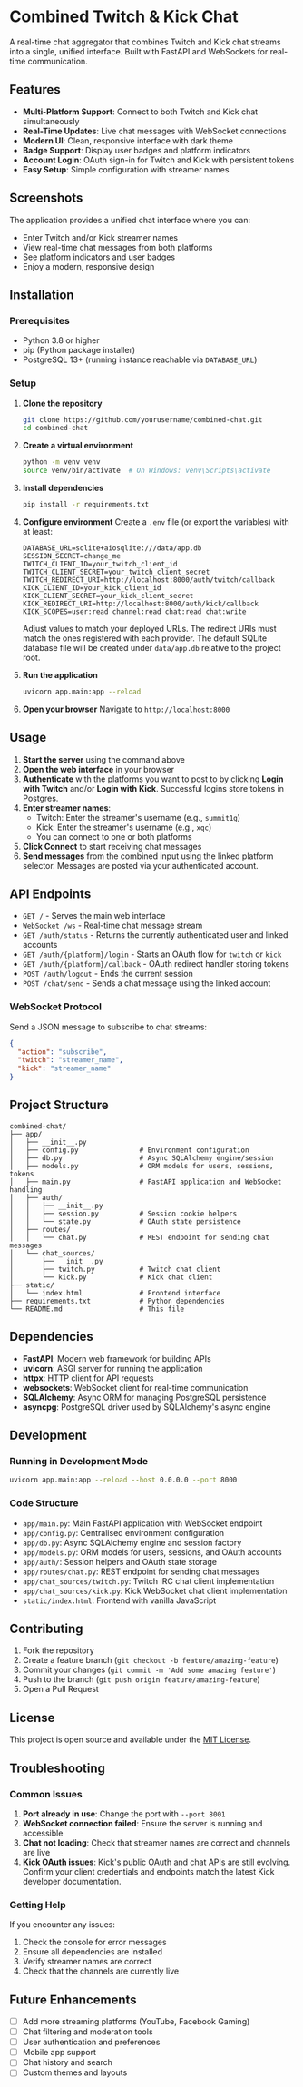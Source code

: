 # Combined Twitch & Kick Chat

A real-time chat aggregator that combines Twitch and Kick chat streams into a single, unified interface. Built with FastAPI and WebSockets for real-time communication.

## Features

- **Multi-Platform Support**: Connect to both Twitch and Kick chat simultaneously
- **Real-Time Updates**: Live chat messages with WebSocket connections
- **Modern UI**: Clean, responsive interface with dark theme
- **Badge Support**: Display user badges and platform indicators
- **Account Login**: OAuth sign-in for Twitch and Kick with persistent tokens
- **Easy Setup**: Simple configuration with streamer names

## Screenshots

The application provides a unified chat interface where you can:
- Enter Twitch and/or Kick streamer names
- View real-time chat messages from both platforms
- See platform indicators and user badges
- Enjoy a modern, responsive design

## Installation

### Prerequisites

- Python 3.8 or higher
- pip (Python package installer)
- PostgreSQL 13+ (running instance reachable via `DATABASE_URL`)

### Setup

1. **Clone the repository**
   ```bash
   git clone https://github.com/yourusername/combined-chat.git
   cd combined-chat
   ```

2. **Create a virtual environment**
   ```bash
   python -m venv venv
   source venv/bin/activate  # On Windows: venv\Scripts\activate
   ```

3. **Install dependencies**
   ```bash
   pip install -r requirements.txt
   ```

4. **Configure environment**
   Create a `.env` file (or export the variables) with at least:
   ```env
   DATABASE_URL=sqlite+aiosqlite:///data/app.db
   SESSION_SECRET=change_me
   TWITCH_CLIENT_ID=your_twitch_client_id
   TWITCH_CLIENT_SECRET=your_twitch_client_secret
   TWITCH_REDIRECT_URI=http://localhost:8000/auth/twitch/callback
   KICK_CLIENT_ID=your_kick_client_id
   KICK_CLIENT_SECRET=your_kick_client_secret
   KICK_REDIRECT_URI=http://localhost:8000/auth/kick/callback
   KICK_SCOPES=user:read channel:read chat:read chat:write
   ```
   Adjust values to match your deployed URLs. The redirect URIs must match the ones registered with each provider. The default SQLite database file will be created under `data/app.db` relative to the project root.

5. **Run the application**
   ```bash
   uvicorn app.main:app --reload
   ```

6. **Open your browser**
   Navigate to `http://localhost:8000`

## Usage

1. **Start the server** using the command above
2. **Open the web interface** in your browser
3. **Authenticate** with the platforms you want to post to by clicking **Login with Twitch** and/or **Login with Kick**. Successful logins store tokens in Postgres.
4. **Enter streamer names**:
   - Twitch: Enter the streamer's username (e.g., `summit1g`)
   - Kick: Enter the streamer's username (e.g., `xqc`)
   - You can connect to one or both platforms
5. **Click Connect** to start receiving chat messages
6. **Send messages** from the combined input using the linked platform selector. Messages are posted via your authenticated account.

## API Endpoints

- `GET /` - Serves the main web interface
- `WebSocket /ws` - Real-time chat message stream
- `GET /auth/status` - Returns the currently authenticated user and linked accounts
- `GET /auth/{platform}/login` - Starts an OAuth flow for `twitch` or `kick`
- `GET /auth/{platform}/callback` - OAuth redirect handler storing tokens
- `POST /auth/logout` - Ends the current session
- `POST /chat/send` - Sends a chat message using the linked account

### WebSocket Protocol

Send a JSON message to subscribe to chat streams:
```json
{
  "action": "subscribe",
  "twitch": "streamer_name",
  "kick": "streamer_name"
}
```

## Project Structure

```
combined-chat/
├── app/
│   ├── __init__.py
│   ├── config.py               # Environment configuration
│   ├── db.py                   # Async SQLAlchemy engine/session
│   ├── models.py               # ORM models for users, sessions, tokens
│   ├── main.py                 # FastAPI application and WebSocket handling
│   ├── auth/
│   │   ├── __init__.py
│   │   ├── session.py          # Session cookie helpers
│   │   └── state.py            # OAuth state persistence
│   ├── routes/
│   │   └── chat.py             # REST endpoint for sending chat messages
│   └── chat_sources/
│       ├── __init__.py
│       ├── twitch.py           # Twitch chat client
│       └── kick.py             # Kick chat client
├── static/
│   └── index.html              # Frontend interface
├── requirements.txt            # Python dependencies
└── README.md                   # This file
```

## Dependencies

- **FastAPI**: Modern web framework for building APIs
- **uvicorn**: ASGI server for running the application
- **httpx**: HTTP client for API requests
- **websockets**: WebSocket client for real-time communication
- **SQLAlchemy**: Async ORM for managing PostgreSQL persistence
- **asyncpg**: PostgreSQL driver used by SQLAlchemy's async engine

## Development

### Running in Development Mode

```bash
uvicorn app.main:app --reload --host 0.0.0.0 --port 8000
```

### Code Structure

- `app/main.py`: Main FastAPI application with WebSocket endpoint
- `app/config.py`: Centralised environment configuration
- `app/db.py`: Async SQLAlchemy engine and session factory
- `app/models.py`: ORM models for users, sessions, and OAuth accounts
- `app/auth/`: Session helpers and OAuth state storage
- `app/routes/chat.py`: REST endpoint for sending chat messages
- `app/chat_sources/twitch.py`: Twitch IRC chat client implementation
- `app/chat_sources/kick.py`: Kick WebSocket chat client implementation
- `static/index.html`: Frontend with vanilla JavaScript

## Contributing

1. Fork the repository
2. Create a feature branch (`git checkout -b feature/amazing-feature`)
3. Commit your changes (`git commit -m 'Add some amazing feature'`)
4. Push to the branch (`git push origin feature/amazing-feature`)
5. Open a Pull Request

## License

This project is open source and available under the [MIT License](LICENSE).

## Troubleshooting

### Common Issues

1. **Port already in use**: Change the port with `--port 8001`
2. **WebSocket connection failed**: Ensure the server is running and accessible
3. **Chat not loading**: Check that streamer names are correct and channels are live
4. **Kick OAuth issues**: Kick's public OAuth and chat APIs are still evolving. Confirm your client credentials and endpoints match the latest Kick developer documentation.

### Getting Help

If you encounter any issues:
1. Check the console for error messages
2. Ensure all dependencies are installed
3. Verify streamer names are correct
4. Check that the channels are currently live

## Future Enhancements

- [ ] Add more streaming platforms (YouTube, Facebook Gaming)
- [ ] Chat filtering and moderation tools
- [ ] User authentication and preferences
- [ ] Mobile app support
- [ ] Chat history and search
- [ ] Custom themes and layouts

